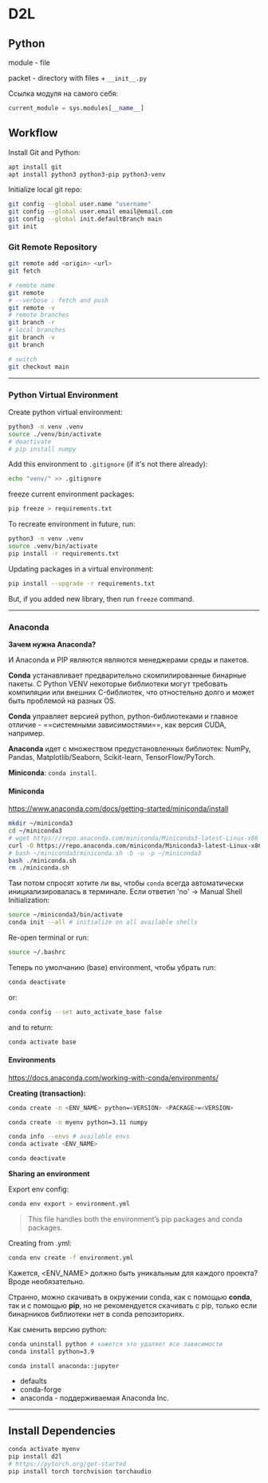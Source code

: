 # D2L

## Python

module - file

packet - directory with files + `__init__.py`

Ссылка модуля на самого себя:
```python
current_module = sys.modules[__name__]
```

## Workflow

Install Git and Python:
```sh
apt install git
apt install python3 python3-pip python3-venv
```

Initialize local git repo:
```sh
git config --global user.name "username"
git config --global user.email email@email.com
git config --global init.defaultBranch main
git init
```

### Git Remote Repository

```sh
git remote add <origin> <url>
git fetch

# remote name
git remote
# --verbose : fetch and push
git remote -v
# remote branches
git branch -r
# local branches
git branch -v
git branch
```

```sh
# switch
git checkout main
```

---

### Python Virtual Environment

Create python virtual environment:
```sh
python3 -m venv .venv
source ./venv/bin/activate
# deactivate
# pip install numpy
```

Add this environment to `.gitignore` (if it's not there already):
```sh
echo "venv/" >> .gitignore
```

freeze current environment packages:
```sh
pip freeze > requirements.txt
```

To recreate environment in future, run:
```sh
python3 -m venv .venv
source .venv/bin/activate
pip install -r requirements.txt
```

Updating packages in a virtual environment:
```sh
pip install --upgrade -r requirements.txt
```
But, if you added new library, then run `freeze` command.

---

### Anaconda

**Зачем нужна Anaconda?**

И Anaconda и PIP являются являются менеджерами среды и пакетов.

**Conda** устанавливает предварительно скомпилированные бинарные пакеты.
С Python VENV некоторые библиотеки могут требовать компиляции или внешних C-библиотек, что отностельно долго и может быть проблемой на разных OS.

**Conda** управляет версией python, python-библиотеками и главное отличие - ==системными зависимостями==, как версия CUDA, например.

**Anaconda** идет с множеством предустановленных библиотек:
NumPy, Pandas, Matplotlib/Seaborn, Scikit-learn, TensorFlow/PyTorch.

**Miniconda**: `conda install`.

#### Miniconda
https://www.anaconda.com/docs/getting-started/miniconda/install

```sh
mkdir ~/miniconda3
cd ~/miniconda3
# wget https://repo.anaconda.com/miniconda/Miniconda3-latest-Linux-x86_64.sh -O ~/miniconda3/miniconda.sh
curl -O https://repo.anaconda.com/miniconda/Miniconda3-latest-Linux-x86_64.sh > miniconda.sh
# bash ~/miniconda3/miniconda.sh -b -u -p ~/miniconda3
bash ./miniconda.sh
rm ./miniconda.sh
```

Там потом спросят хотите ли вы, чтобы `conda` всегда автоматически инициализировалась в терминале.
Если ответил 'no' -> Manual Shell Initialization:
```sh
source ~/miniconda3/bin/activate
conda init --all # initialize on all available shells
```

Re-open terminal or run:
```sh
source ~/.bashrc
```

Теперь по умолчанию (base) environment, чтобы убрать run:
```sh
conda deactivate
```
or:
```sh
conda config --set auto_activate_base false
```
and to return:
```sh
conda activate base
```

#### Environments
https://docs.anaconda.com/working-with-conda/environments/

**Creating (transaction):**
```sh
conda create -n <ENV_NAME> python=<VERSION> <PACKAGE>=<VERSION>
```

```sh
conda create -n myenv python=3.11 numpy
```

```sh
conda info --envs # available envs
conda activate <ENV_NAME>

conda deactivate
```

**Sharing an environment**

Export env config:
```sh
conda env export > environment.yml
```

>This file handles both the environment’s pip packages and conda packages.

Creating from .yml:
```sh
conda env create -f environment.yml
```

Кажется, <ENV_NAME> должно быть уникальным для каждого проекта?
Вроде необязательно.

Странно, можно скачивать в окружении conda, как с помощью **conda**, так и с помощью **pip**, но не рекомендуется скачивать с pip, только если бинарников библиотеки нет в conda репозиториях.

Как сменить версию python:
```sh
conda uninstall python # кажется это удаляет все зависимости
conda install python=3.9
```

```sh
conda install anaconda::jupyter
```
- defaults
- conda-forge
- anaconda - поддерживаемая Anaconda Inc.

---

## Install Dependencies

```sh
conda activate myenv
pip install d2l
# https://pytorch.org/get-started
pip install torch torchvision torchaudio
```
